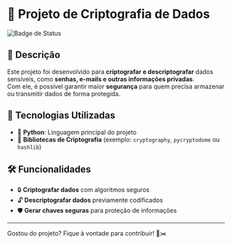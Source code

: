 # 🔐 Projeto de Criptografia de Dados

![Badge de Status](https://img.shields.io/badge/status-em%20desenvolvimento-blue)

## 📌 Descrição

Este projeto foi desenvolvido para **criptografar e descriptografar** dados sensíveis, como **senhas, e-mails e outras informações privadas**.  
Com ele, é possível garantir maior **segurança** para quem precisa armazenar ou transmitir dados de forma protegida.  

## 🚀 Tecnologias Utilizadas

- 🐍 **Python**: Linguagem principal do projeto
- 🔑 **Bibliotecas de Criptografia** (exemplo: `cryptography`, `pycryptodome` ou `hashlib`)

## 🛠️ Funcionalidades

- 🔒 **Criptografar dados** com algoritmos seguros
- 🔓 **Descriptografar dados** previamente codificados
- 🛡️ **Gerar chaves seguras** para proteção de informações

---

Gostou do projeto? Fique à vontade para contribuir! 💙✂️ 
